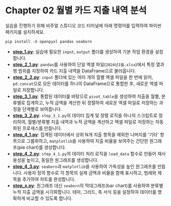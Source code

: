 # Chapter 02 월별 카드 지출 내역 분석

실습을 진행하기 위해 비주얼 스튜디오 코드 터미널에 아래 명령어를 입력하여 파이썬 패키지를 설치하세요.

```shell
pip install -U openpyxl pandas seaborn
```

*   **[step_1.py](step_1.py)**: 실습에 필요한 `input`, `output` 폴더를 생성하여 기본 작업 환경을 설정합니다.
*   **[step_2_1.py](step_2_1.py)**: `pandas`를 사용하여 단일 엑셀 파일(`2024년1월.xlsx`)에서 특정 열과 행 범위를 지정하여 카드 지출 내역을 DataFrame으로 불러옵니다.
*   **[step_2_2.py](step_2_2.py)**: `input` 폴더에 있는 여러 개의 월별 엑셀 파일을 한 번에 읽어, `pd.concat`으로 모든 데이터를 하나의 DataFrame으로 통합한 후, 새로운 엑셀 파일로 저장합니다.
*   **[step_3_1.py](step_3_1.py)**: 통합된 데이터를 바탕으로 `pivot_table`을 생성하여 지출을 월별, 분류별로 집계하고, 누적 금액을 계산한 뒤 정렬하여 새로운 엑셀 파일로 저장하는 과정을 단계별로 보여줍니다.
*   **[step_3_2.py](step_3_2.py)**: `step_3_1.py`의 데이터 집계 및 정렬 로직을 하나의 스크립트로 정리하여, 월별/분류별 지출 내역과 누적 금액을 계산하고 엑셀 파일로 저장하는 자동화된 프로세스를 만듭니다.
*   **[step_4_1.py](step_4_1.py)**: 집계된 데이터에서 상위 N개 지출 항목을 제외한 나머지를 '기타' 항목으로 그룹화하고, `matplotlib`을 사용하여 지출 비율을 보여주는 간단한 원그래프(pie chart)를 생성합니다.
*   **[step_4_2.py](step_4_2.py)**: `step_4_1.py`의 데이터 처리 로직을 `load_data` 함수로 만들어 재사용성을 높이고, 동일한 원그래프를 생성합니다.
*   **[step_4_3.py](step_4_3.py)**: `seaborn`과 `matplotlib`을 사용하여 가독성을 높인 원그래프를 만듭니다. 사용자 정의 함수로 각 항목의 실제 금액과 비율을 함께 표시하고, 범례와 제목을 추가하여 차트를 완성합니다.
*   **[step_x.py](step_x.py)**: 원그래프 대신 `seaborn`의 막대그래프(bar chart)를 사용하여 분류별 누적 지출 금액을 시각화합니다. 테마, 그리드, 축 서식 등을 설정하여 데이터를 명확하게 비교할 수 있도록 합니다.
